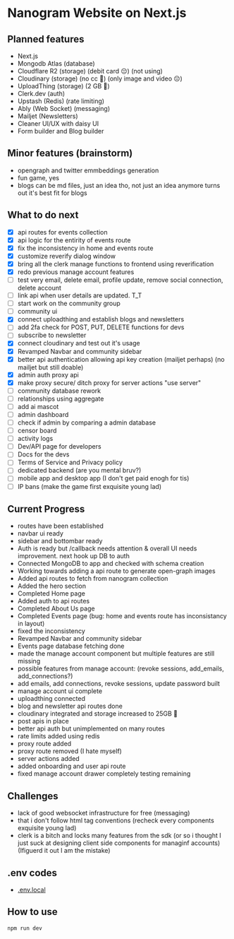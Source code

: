# Nanogram Website on Next.js

## Planned features

- Next.js
- Mongodb Atlas (database)
- Cloudflare R2 (storage) (debit card 😔) (not using)
- Cloudinary (storage) (no cc 🤩) (only image and video 😔)
- UploadThing (storage) (2 GB 🤩)
- Clerk.dev (auth)
- Upstash (Redis) (rate limiting)
- Ably (Web Socket) (messaging)
- Mailjet (Newsletters)
- Cleaner UI/UX with daisy UI
- Form builder and Blog builder

## Minor features (brainstorm)

- opengraph and twitter emmbeddings generation
- fun game, yes
- blogs can be md files, just an idea tho, not just an idea anymore turns out it's best fit for blogs

## What to do next

- [x] api routes for events collection
- [x] api logic for the entirity of events route
- [x] fix the inconsistency in home and events route
- [x] customize reverify dialog window
- [x] bring all the clerk manage functions to frontend using reverification
- [x] redo previous manage account features
- [ ] test very email, delete email, profile update, remove social connection, delete account
- [ ] link api when user details are updated. T_T
- [ ] start work on the community group
- [ ] community ui
- [x] connect uploadthing and establish blogs and newsletters
- [ ] add 2fa check for POST, PUT, DELETE functions for devs
- [ ] subscribe to newsletter
- [x] connect cloudinary and test out it's usage
- [x] Revamped Navbar and community sidebar
- [x] better api authentication allowing api key creation (mailjet perhaps) (no mailjet but still doable)
- [x] admin auth proxy api
- [x] make proxy secure/ ditch proxy for server actions "use server"
- [ ] community database rework
- [ ] relationships using aggregate
- [ ] add ai mascot
- [ ] admin dashboard
- [ ] check if admin by comparing a admin database
- [ ] censor board
- [ ] activity logs
- [ ] Dev/API page for developers
- [ ] Docs for the devs
- [ ] Terms of Service and Privacy policy
- [ ] dedicated backend (are you mental bruv?)
- [ ] mobile app and desktop app (I don't get paid enogh for tis)
- [ ] IP bans (make the game first exquisite young lad)

## Current Progress

- routes have been established
- navbar ui ready
- sidebar and bottombar ready
- Auth is ready but /callback needs attention & overall UI needs improvement. next hook up DB to auth
- Connected MongoDB to app and checked with schema creation
- Working towards adding a api route to generate open-graph images
- Added api routes to fetch from nanogram collection
- Added the hero section
- Completed Home page
- Added auth to api routes
- Completed About Us page
- Completed Events page (bug: home and events route has inconsistancy in layout)
- fixed the inconsistency
- Revamped Navbar and community sidebar
- Events page database fetching done
- made the manage account component but multiple features are still missing
- possible features from manage account: (revoke sessions, add_emails, add_connections?)
- add emails, add connections, revoke sessions, update password built
- manage account ui complete
- uploadthing connected
- blog and newsletter api routes done
- cloudinary integrated and storage increased to 25GB 🤩
- post apis in place
- better api auth but unimplemented on many routes
- rate limits added using redis
- proxy route added
- proxy route removed (I hate myself)
- server actions added
- added onboarding and user api route
- fixed manage account drawer completely testing remaining


## Challenges

- lack of good websocket infrastructure for free (messaging)
- that i don't follow html tag conventions (recheck every components exquisite young lad)
- clerk is a bitch and locks many features from the sdk (or so i thought I just suck at designing client side components for managinf accounts) (Ifiguerd it out I am the mistake)

## .env codes

- [.env.local](https://gist.githubusercontent.com/Pramoda-S-R/25e2a6074970f20cfc2b34f48f3871af)

## How to use

```bash
npm run dev
```
